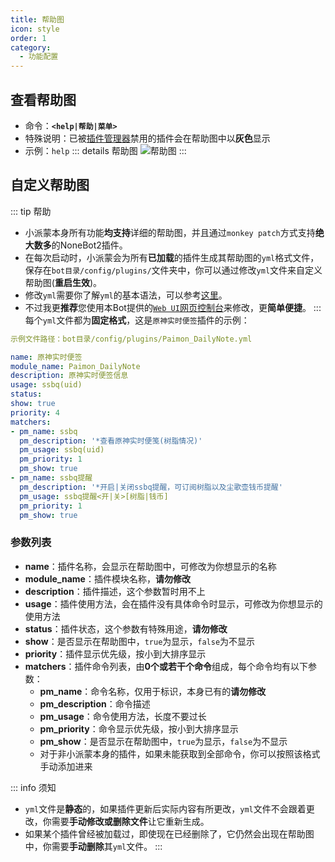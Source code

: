 ```yaml
---
title: 帮助图
icon: style
order: 1
category:
  - 功能配置
---
```

## 查看帮助图
- 命令：**`<help|帮助|菜单>`**
- 特殊说明：已被[插件管理器](manage/plugin-manage.md)禁用的插件会在帮助图中以**灰色**显示
- 示例：`help`
::: details 帮助图
![帮助图](https://static.cherishmoon.fun/LittlePaimon/readme/new/help.jpg)
:::

## 自定义帮助图
::: tip 帮助
- 小派蒙本身所有功能**均支持**详细的帮助图，并且通过`monkey patch`方式支持**绝大数多**的NoneBot2插件。
- 在每次启动时，小派蒙会为所有**已加载**的插件生成其帮助图的`yml`格式文件，保存在`bot目录/config/plugins/`文件夹中，你可以通过修改`yml`文件来自定义帮助图(**重启生效**)。
- 修改`yml`需要你了解`yml`的基本语法，可以参考[这里](https://blog.csdn.net/weixin_43340943/article/details/105953673)。
- 不过我更**推荐**您使用本Bot提供的[`Web UI`网页控制台](manage/web_ui.md)来修改，更**简单便捷**。
:::
每个`yml`文件都为**固定格式**，这是`原神实时便签`插件的示例：
```yaml
示例文件路径：bot目录/config/plugins/Paimon_DailyNote.yml

name: 原神实时便签
module_name: Paimon_DailyNote
description: 原神实时便签信息
usage: ssbq(uid)
status:
show: true
priority: 4
matchers:
- pm_name: ssbq
  pm_description: '*查看原神实时便笺(树脂情况)'
  pm_usage: ssbq(uid)
  pm_priority: 1
  pm_show: true
- pm_name: ssbq提醒
  pm_description: '*开启|关闭ssbq提醒，可订阅树脂以及尘歌壶钱币提醒'
  pm_usage: ssbq提醒<开|关>[树脂|钱币]
  pm_priority: 1
  pm_show: true
```
### 参数列表
- **name**：插件名称，会显示在帮助图中，可修改为你想显示的名称
- **module_name**：插件模块名称，**请勿修改**
- **description**：插件描述，这个参数暂时用不上
- **usage**：插件使用方法，会在插件没有具体命令时显示，可修改为你想显示的使用方法
- **status**：插件状态，这个参数有特殊用途，**请勿修改**
- **show**：是否显示在帮助图中，`true`为显示，`false`为不显示
- **priority**：插件显示优先级，按小到大排序显示
- **matchers**：插件命令列表，由**0个或若干个命令**组成，每个命令均有以下参数：
  - **pm_name**：命令名称，仅用于标识，本身已有的**请勿修改**
  - **pm_description**：命令描述
  - **pm_usage**：命令使用方法，长度不要过长
  - **pm_priority**：命令显示优先级，按小到大排序显示
  - **pm_show**：是否显示在帮助图中，`true`为显示，`false`为不显示
  - 对于非小派蒙本身的插件，如果未能获取到全部命令，你可以按照该格式手动添加进来


::: info 须知
- `yml`文件是**静态**的，如果插件更新后实际内容有所更改，`yml`文件不会跟着更改，你需要**手动修改或删除文件**让它重新生成。
- 如果某个插件曾经被加载过，即使现在已经删除了，它仍然会出现在帮助图中，你需要**手动删除**其`yml`文件。
:::